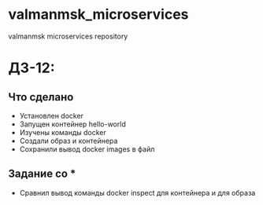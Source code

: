 # valmanmsk_microservices
valmanmsk microservices repository

# ДЗ-12:

## Что сделано

- Установлен docker
- Запущен контейнер hello-world
- Изучены команды docker
- Создали образ и контейнера
- Сохранили вывод docker images в файл

## Задание со *

- Сравнил вывод команды docker inspect для контейнера и для образа

